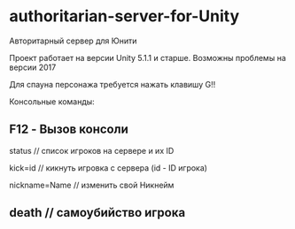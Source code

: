 # authoritarian-server-for-Unity
Авторитарный сервер для Юнити

Проект работает на версии Unity 5.1.1 и старше.
Возможны проблемы на версии 2017

Для спауна персонажа требуется нажать клавишу G!!

Консольные команды:

F12 - Вызов консоли
------------------------
status // список игроков на сервере и их ID

kick=id // кикнуть игровка с сервера (id - ID игрока)

nickname=Name // изменить свой Никнейм 

death // самоубийство игрока
------------------------
